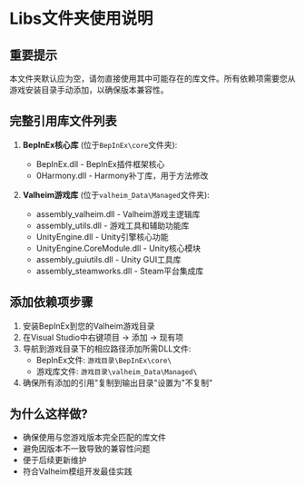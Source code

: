 # Libs文件夹使用说明

## 重要提示
本文件夹默认应为空，请勿直接使用其中可能存在的库文件。所有依赖项需要您从游戏安装目录手动添加，以确保版本兼容性。

## 完整引用库文件列表
1. **BepInEx核心库** (位于`BepInEx\core`文件夹):
   - BepInEx.dll - BepInEx插件框架核心
   - 0Harmony.dll - Harmony补丁库，用于方法修改

2. **Valheim游戏库** (位于`valheim_Data\Managed`文件夹):
   - assembly_valheim.dll - Valheim游戏主逻辑库
   - assembly_utils.dll - 游戏工具和辅助功能库
   - UnityEngine.dll - Unity引擎核心功能
   - UnityEngine.CoreModule.dll - Unity核心模块
   - assembly_guiutils.dll - Unity GUI工具库
   - assembly_steamworks.dll - Steam平台集成库

## 添加依赖项步骤
1. 安装BepInEx到您的Valheim游戏目录
2. 在Visual Studio中右键项目 → 添加 → 现有项
3. 导航到游戏目录下的相应路径添加所需DLL文件:
   - BepInEx文件: `游戏目录\BepInEx\core\`
   - 游戏库文件: `游戏目录\valheim_Data\Managed\`
4. 确保所有添加的引用"复制到输出目录"设置为"不复制"

## 为什么这样做?
- 确保使用与您游戏版本完全匹配的库文件
- 避免因版本不一致导致的兼容性问题
- 便于后续更新维护
- 符合Valheim模组开发最佳实践
